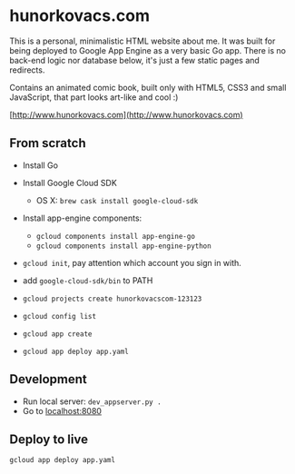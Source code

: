# hunorkovacs.com

This is a personal, minimalistic HTML website about me. It was built for being deployed to Google App Engine as a very basic Go app. There is no back-end logic nor database below, it's just a few static pages and redirects.

Contains an animated comic book, built only with HTML5, CSS3 and small JavaScript, that part looks art-like and cool :)

[http://www.hunorkovacs.com](http://www.hunorkovacs.com)

## From scratch

* Install Go
* Install Google Cloud SDK
  - OS X: `brew cask install google-cloud-sdk`
* Install app-engine components: 
  - `gcloud components install app-engine-go`
  - `gcloud components install app-engine-python`
* `gcloud init`, pay attention which account you sign in with.
* add `google-cloud-sdk/bin` to PATH

* `gcloud projects create hunorkovacscom-123123`
* `gcloud config list`
* `gcloud app create`
* `gcloud app deploy app.yaml`

## Development

* Run local server: `dev_appserver.py .`
* Go to [localhost:8080](http://localhost:8080)

## Deploy to live

`gcloud app deploy app.yaml`
